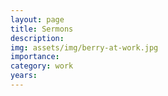 ```yaml
---
layout: page
title: Sermons
description:  
img: assets/img/berry-at-work.jpg
importance: 
category: work
years: 
---
```





